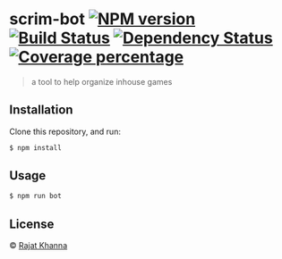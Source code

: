 # scrim-bot [![NPM version][npm-image]][npm-url] [![Build Status][travis-image]][travis-url] [![Dependency Status][daviddm-image]][daviddm-url] [![Coverage percentage][coveralls-image]][coveralls-url]
> a tool to help organize inhouse games

## Installation

Clone this repository, and run:
```sh
$ npm install
```

## Usage

```js
$ npm run bot
```
## License

 © [Rajat Khanna]()


[npm-image]: https://badge.fury.io/js/scrim-bot.svg
[npm-url]: https://npmjs.org/package/scrim-bot
[travis-image]: https://travis-ci.org/screenhunter/scrim-bot.svg?branch=master
[travis-url]: https://travis-ci.org/screenhunter/scrim-bot
[daviddm-image]: https://david-dm.org/screenhunter/scrim-bot.svg?theme=shields.io
[daviddm-url]: https://david-dm.org/screenhunter/scrim-bot
[coveralls-image]: https://coveralls.io/repos/screenhunter/scrim-bot/badge.svg
[coveralls-url]: https://coveralls.io/r/screenhunter/scrim-bot
